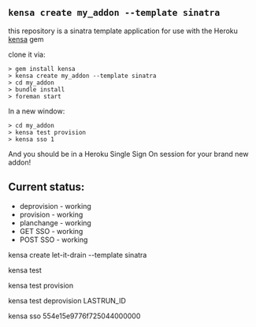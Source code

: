 ## `kensa create my_addon --template sinatra`

this repository is a sinatra template application for use with the 
Heroku <a href="http://github.com/heroku/kensa">kensa</a> gem

clone it via:

    > gem install kensa
    > kensa create my_addon --template sinatra
    > cd my_addon
    > bundle install
    > foreman start

In a new window: 

    > cd my_addon
    > kensa test provision
    > kensa sso 1

And you should be in a Heroku Single Sign On session for your brand new addon! 

## Current status: 
- deprovision - working
- provision   - working
- planchange  - working
- GET SSO     - working
- POST SSO    - working


kensa create let-it-drain --template sinatra

kensa test

kensa test provision

kensa test deprovision LASTRUN_ID

kensa sso 554e15e9776f725044000000
